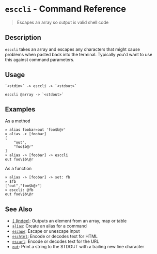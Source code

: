 # `esccli` - Command Reference

> Escapes an array so output is valid shell code

## Description

`esccli` takes an array and escapes any characters that might cause problems
when pasted back into the terminal. Typically you'd want to use this against
command parameters.

## Usage

    `<stdin>` -> esccli -> `<stdout>`

    esccli @array -> `<stdout>`

## Examples

As a method

    » alias foobar=out 'foo$b@r'
    » alias -> [foobar]
    [
        "out",
        "foo$b@r"
    ]
    » alias -> [foobar] -> esccli
    out foo\$b\@r

As a function

    » alias -> [foobar] -> set: fb
    » $fb
    ["out","foo$b@r"]
    » esccli: @fb
    out foo\$b\@r

## See Also

- [`[` (index)](../commands/index.md):
  Outputs an element from an array, map or table
- [`alias`](../commands/alias.md):
  Create an alias for a command
- [`escape`](../commands/escape.md):
  Escape or unescape input
- [`eschtml`](../commands/eschtml.md):
  Encode or decodes text for HTML
- [`escurl`](../commands/escurl.md):
  Encode or decodes text for the URL
- [`out`](../commands/out.md):
  Print a string to the STDOUT with a trailing new line character
